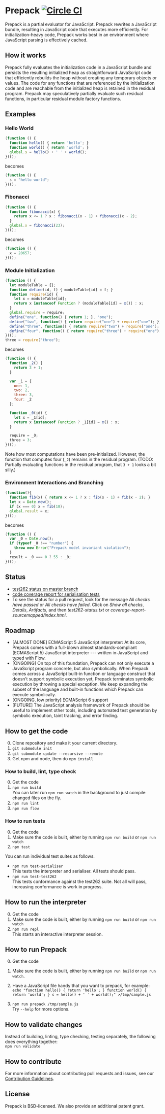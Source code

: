 # Prepack [![Circle CI](https://circleci.com/gh/facebookexperimental/prepack.png?style=shield&circle-token=895f5afce135b05dc3d680ce35f701685968781a)](https://circleci.com/gh/facebookexperimental/prepack)

Prepack is a partial evaluator for JavaScript. Prepack rewrites a JavaScript bundle, resulting in JavaScript code that executes more efficiently.
For initialization-heavy code, Prepack works best in an environment where JavaScript parsing is effectively cached.

## How it works

Prepack fully evaluates the initialization code in a JavaScript bundle and persists the resulting initialized heap as straightforward JavaScript code that efficiently rebuilds the heap without creating any temporary objects or values.
The code for any functions that are referenced by the initialization code and are reachable from the initialized heap is retained in the residual program.
Prepack may speculatively partially evaluate such residual functions, in particular residual module factory functions.

## Examples

### Hello World

```javascript
(function () {
  function hello() { return 'hello'; }
  function world() { return 'world'; }
  global.s = hello() + ' ' + world();
})();
```

becomes

```javascript
(function () {
  s = "hello world";
})();
```

### Fibonacci

```javascript
(function () {
  function fibonacci(x) {
    return x <= 1 ? x : fibonacci(x - 1) + fibonacci(x - 2);
  }
  global.x = fibonacci(23);
})();
```

becomes

```javascript
(function () {
  x = 28657;
})();
```

### Module Initialization

```javascript
(function () {
  let moduleTable = {};
  function define(id, f) { moduleTable[id] = f; }
  function require(id) {
    let x = moduleTable[id];
    return x instanceof Function ? (moduleTable[id] = x()) : x;
  }
  global.require = require;
  define("one", function() { return 1; }, "one");
  define("two", function() { return require("one") + require("one"); });
  define("three", function() { return require("two") + require("one"); });
  define("four", function() { return require("three") + require("one"); });
})();
three = require("three");
```

becomes

```javascript
(function () {
  function _2() {
    return 3 + 1;
  }

  var _1 = {
    one: 1,
    two: 2,
    three: 3,
    four: _2
  };

  function _0(id) {
    let x = _1[id];
    return x instanceof Function ? _1[id] = x() : x;
  }

  require = _0;
  three = 3;
})();
```

Note how most computations have been pre-initialized. However, the function that computes four (`_2`) remains in the residual program.
(TODO: Partially evaluating functions in the residual program, that `3 + 1` looks a bit silly.)

### Environment Interactions and Branching

```javascript
(function(){
  function fib(x) { return x <= 1 ? x : fib(x - 1) + fib(x - 2); }
  let x = Date.now();
  if (x === 0) x = fib(10);
  global.result = x;
})();
```

becomes

```javascript
(function () {
  var _0 = Date.now();
  if (typeof _0 !== "number") {
    throw new Error("Prepack model invariant violation");
  }
  result = _0 === 0 ? 55 : _0;
})();
```

## Status

- [test262 status on master branch](https://circleci.com/api/v1/project/facebookexperimental/prepack/latest/artifacts/0/$CIRCLE_ARTIFACTS/test262-status.txt?branch=master)
- [code coverage report for serialisation tests](https://circleci.com/api/v1/project/facebookexperimental/prepack/latest/artifacts/0/$CIRCLE_ARTIFACTS/coverage-report-sourcemapped/index.html?branch=master)
- To see the status for a pull request, look for the message *All checks have passed* or *All checks have failed*. Click on *Show all checks*, *Details*, *Artifacts*, and then *test262-status.txt* or *coverage-report-sourcemapped/index.html*.

## Roadmap

- [ALMOST DONE] ECMAScript 5 JavaScript interpreter: At its core, Prepack comes with a full-blown almost standards-compliant (ECMAScript 5) JavaScript interpreter --- written in JavaScript and typed with Flow.
- [ONGOING] On top of this foundation, Prepack can not only execute a JavaScript program concrete, but also symbolically. When Prepack comes across a JavaScript built-in function or language construct that doesn't support symbolic execution yet, Prepack terminates symbolic execution by throwing a special exception. We keep expanding the subset of the language and built-in functions which Prepack can execute symbolically.
- [ONGOING, low priority] ECMAScript 6 support
- [FUTURE] The JavaScript analysis framework of Prepack should be useful to implement other tools, including automated test generation by symbolic execution, taint tracking, and error finding.

## How to get the code

0. Clone repository and make it your current directory.
1. `git submodule init`
2. `git submodule update --recursive --remote`
3. Get npm and node, then do
   `npm install`

### How to build, lint, type check

0. Get the code
1. `npm run build`  
   You can later run `npm run watch` in the background to just compile changed files on the fly.
2. `npm run lint`
3. `npm run flow`

### How to run tests

0. Get the code
1. Make sure the code is built, either by running `npm run build` or `npm run watch`
2. `npm test`

You can run individual test suites as follows.
- `npm run test-serialiser`  
  This tests the interpreter and serialiser. All tests should pass.
- `npm run test-test262`  
  This tests conformance against the test262 suite. Not all will pass, increasing conformance is work in progress.

## How to run the interpreter

0. Get the code
1. Make sure the code is built, either by running `npm run build` or `npm run watch`
2. `npm run repl`  
   This starts an interactive interpreter session.

## How to run Prepack

0. Get the code
1. Make sure the code is built, either by running `npm run build` or `npm run watch`.
2. Have a JavaScript file handy that you want to prepack, for example:  
   `echo "function hello() { return 'hello'; } function world() { return 'world'; } s = hello() + ' ' + world();" >/tmp/sample.js`

3. `npm run prepack /tmp/sample.js`  
   Try `--help` for more options.

## How to validate changes

Instead of building, linting, type checking, testing separately, the following does everything together:  
`npm run validate`

## How to contribute

For more information about contributing pull requests and issues, see our [Contribution Guidelines](./CONTRIBUTING.md).

## License

Prepack is BSD-licensed. We also provide an additional patent grant.
